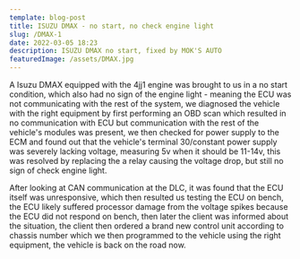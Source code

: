 ```yaml
---
template: blog-post
title: ISUZU DMAX - no start, no check engine light
slug: /DMAX-1
date: 2022-03-05 18:23
description: ISUZU DMAX no start, fixed by MOK'S AUTO
featuredImage: /assets/DMAX.jpg
---
```

A Isuzu DMAX equipped with the 4jj1 engine was brought to us in a no start condition, which also had no sign of the engine light - meaning the ECU was not communicating with the rest of the system, we diagnosed the vehicle with the right equipment by first performing an OBD scan which resulted in no communication with ECU but communication with the rest of the vehicle's modules was present, we then checked for power supply to the ECM and found out that the vehicle's terminal 30/constant power supply was severely lacking voltage, measuring 5v when it should be 11-14v, this was resolved by replacing the a relay causing the voltage drop, but still no sign of check engine light.

After looking at CAN communication at the DLC, it was found that the ECU itself was unresponsive, which then resulted us testing the ECU on bench, the ECU likely suffered processor damage from the voltage spikes because the ECU did not respond on bench, then later the client was informed about the situation, the client then ordered a brand new control unit according to chassis number which we then programmed to the vehicle using the right equipment, the vehicle is back on the road now.